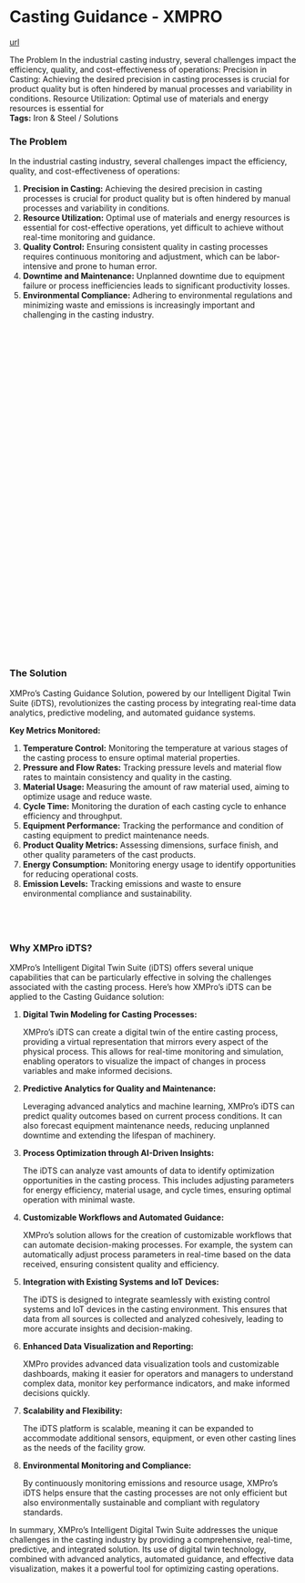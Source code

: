 # Casting Guidance - XMPRO

[url](https://xmpro.com/solutions-library/iron-steel,use-cases/casting-guidance/)


<div class="portfolio-top">

<div class="row page-wrapper">

<div class="large-12 col mb-0 pb-0">

<div class="portfolio-summary entry-summary">

<div class="row">

<div class="col col-fit pb-0">
The Problem In the industrial casting industry, several challenges impact the efficiency, quality, and cost-effectiveness of operations: Precision in Casting: Achieving the desired precision in casting processes is crucial for product quality but is often hindered by manual processes and variability in conditions. Resource Utilization: Optimal use of materials and energy resources is essential for

<div class="item-tags is-small uppercase bt pb-half pt-half">
<strong>Tags:</strong>
Iron &amp; Steel / Solutions </div>
</div>
</div>
</div>
</div>
</div>

<div id="portfolio-content" role="main">

<div class="portfolio-inner">

<div class="row" id="row-578280310">

<div class="col medium-6 small-12 large-6" id="col-2124014585">

<div class="col-inner">
<h3>The Problem</h3>
<p>In the industrial casting industry, several challenges impact the efficiency, quality, and cost-effectiveness of operations:</p>
<ol>
<li><strong>Precision in Casting:</strong> Achieving the desired precision in casting processes is crucial for product quality but is often hindered by manual processes and variability in conditions.</li>
<li><strong>Resource Utilization:</strong> Optimal use of materials and energy resources is essential for cost-effective operations, yet difficult to achieve without real-time monitoring and guidance.</li>
<li><strong>Quality Control:</strong> Ensuring consistent quality in casting processes requires continuous monitoring and adjustment, which can be labor-intensive and prone to human error.</li>
<li><strong>Downtime and Maintenance:</strong> Unplanned downtime due to equipment failure or process inefficiencies leads to significant productivity losses.</li>
<li><strong>Environmental Compliance:</strong> Adhering to environmental regulations and minimizing waste and emissions is increasingly important and challenging in the casting industry.</li>
</ol>
</div>
</div>

<div class="col medium-6 small-12 large-6" id="col-1885810788">

<div class="col-inner">

<div class="banner has-hover" id="banner-1128535545">

<div class="banner-inner fill">

<div class="banner-bg fill">

<div class="bg fill bg-fill"></div>
</div>

<div class="banner-layers container">

<div class="fill banner-link"></div>

<div class="text-box banner-layer x50 md-x50 lg-x50 y50 md-y50 lg-y50 res-text" id="text-box-1281218220">

<div class="text-box-content text dark">

<div class="text-inner text-center">
</div>
</div>
<style>
#text-box-1281218220 {
  width: 60%;
}
#text-box-1281218220 .text-box-content {
  font-size: 100%;
}
</style>
</div>
</div>
</div>
<style>
#banner-1128535545 {
  padding-top: 543px;
}
#banner-1128535545 .bg.bg-loaded {
  background-image: url(https://xmpro.com/wp-content/uploads/2020/04/13.jpg);
}
#banner-1128535545 .bg {
  background-position: 33% 27%;
}
</style>
</div>
</div>
</div>
</div>

<div class="gap-element clearfix" id="gap-1756410929" style="display:block; height:auto;">
<style>
#gap-1756410929 {
  padding-top: 30px;
}
</style>
</div>

<div class="row" id="row-563169640">

<div class="col small-12 large-12" id="col-1460960352">

<div class="col-inner">
<h3>The Solution</h3>
<p>XMPro’s Casting Guidance Solution, powered by our Intelligent Digital Twin Suite (iDTS), revolutionizes the casting process by integrating real-time data analytics, predictive modeling, and automated guidance systems.</p>
<p><strong>Key Metrics Monitored:</strong></p>
<ol>
<li><strong>Temperature Control:</strong> Monitoring the temperature at various stages of the casting process to ensure optimal material properties.</li>
<li><strong>Pressure and Flow Rates:</strong> Tracking pressure levels and material flow rates to maintain consistency and quality in the casting.</li>
<li><strong>Material Usage:</strong> Measuring the amount of raw material used, aiming to optimize usage and reduce waste.</li>
<li><strong>Cycle Time:</strong> Monitoring the duration of each casting cycle to enhance efficiency and throughput.</li>
<li><strong>Equipment Performance:</strong> Tracking the performance and condition of casting equipment to predict maintenance needs.</li>
<li><strong>Product Quality Metrics:</strong> Assessing dimensions, surface finish, and other quality parameters of the cast products.</li>
<li><strong>Energy Consumption:</strong> Monitoring energy usage to identify opportunities for reducing operational costs.</li>
<li><strong>Emission Levels:</strong> Tracking emissions and waste to ensure environmental compliance and sustainability.</li>
</ol>
<h2> </h2>
<h3>Why XMPro iDTS?</h3>
<p>XMPro’s Intelligent Digital Twin Suite (iDTS) offers several unique capabilities that can be particularly effective in solving the challenges associated with the casting process. Here’s how XMPro’s iDTS can be applied to the Casting Guidance solution:</p>
<ol>
<li><strong>Digital Twin Modeling for Casting Processes:</strong>
<p>XMPro’s iDTS can create a digital twin of the entire casting process, providing a virtual representation that mirrors every aspect of the physical process. This allows for real-time monitoring and simulation, enabling operators to visualize the impact of changes in process variables and make informed decisions.</p>
</li>
<li><strong>Predictive Analytics for Quality and Maintenance:</strong>
<p>Leveraging advanced analytics and machine learning, XMPro’s iDTS can predict quality outcomes based on current process conditions. It can also forecast equipment maintenance needs, reducing unplanned downtime and extending the lifespan of machinery.</p>
</li>
<li><strong>Process Optimization through AI-Driven Insights:</strong>
<p>The iDTS can analyze vast amounts of data to identify optimization opportunities in the casting process. This includes adjusting parameters for energy efficiency, material usage, and cycle times, ensuring optimal operation with minimal waste.</p>
</li>
<li><strong>Customizable Workflows and Automated Guidance:</strong>
<p>XMPro’s solution allows for the creation of customizable workflows that can automate decision-making processes. For example, the system can automatically adjust process parameters in real-time based on the data received, ensuring consistent quality and efficiency.</p>
</li>
<li><strong>Integration with Existing Systems and IoT Devices:</strong>
<p>The iDTS is designed to integrate seamlessly with existing control systems and IoT devices in the casting environment. This ensures that data from all sources is collected and analyzed cohesively, leading to more accurate insights and decision-making.</p>
</li>
<li><strong>Enhanced Data Visualization and Reporting:</strong>
<p>XMPro provides advanced data visualization tools and customizable dashboards, making it easier for operators and managers to understand complex data, monitor key performance indicators, and make informed decisions quickly.</p>
</li>
<li><strong>Scalability and Flexibility:</strong>
<p>The iDTS platform is scalable, meaning it can be expanded to accommodate additional sensors, equipment, or even other casting lines as the needs of the facility grow.</p>
</li>
<li><strong>Environmental Monitoring and Compliance:</strong>
<p>By continuously monitoring emissions and resource usage, XMPro’s iDTS helps ensure that the casting processes are not only efficient but also environmentally sustainable and compliant with regulatory standards.</p>
</li>
</ol>
<p>In summary, XMPro’s Intelligent Digital Twin Suite addresses the unique challenges in the casting industry by providing a comprehensive, real-time, predictive, and integrated solution. Its use of digital twin technology, combined with advanced analytics, automated guidance, and effective data visualization, makes it a powerful tool for optimizing casting operations.</p>
</div>
</div>
</div>
</div>
</div>
</div>
